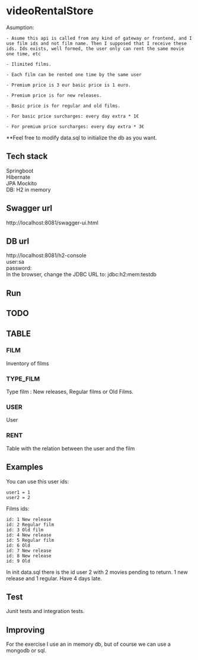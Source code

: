 # videoRentalStore


Asumption:  
```
- Asume this api is called from any kind of gateway or frontend, and I use film ids and not film name. Then I supposed that I receive these ids. Ids exists, well formed, the user only can rent the same movie one time, etc   

- Ilimited films.  

- Each film can be rented one time by the same user 

- Premium price is 3 eur basic price is 1 euro.  

- Premium price is for new releases.  

- Basic price is for regular and old films.  

- For basic price surcharges: every day extra * 1€  

- For premium price surcharges: every day extra * 3€   
```

**Feel free to modify data.sql to initialize the db as you want.
 
## Tech stack  
Springboot  
Hibernate	
JPA	
Mockito	  
DB: H2 in memory  


## Swagger url

http://localhost:8081/swagger-ui.html  


## DB url  
  
http://localhost:8081/h2-console  
user:sa  
password:  
In the browser, change the JDBC URL to: jdbc:h2:mem:testdb   

## Run  


## TODO


## TABLE

### FILM  

Inventory of films  

### TYPE_FILM  
Type film : New releases, Regular films or Old Films.  

### USER
User 

### RENT    
Table with the relation between the user and the film  


## Examples

You can use this user ids:  
```
user1 = 1  
user2 = 2  
```

Films ids:  
```
id: 1 New release
id: 2 Regular film
id: 3 Old film
id: 4 New release
id: 5 Regular film
id: 6 Old
id: 7 New release
id: 8 New release
id: 9 Old  
```

In init data.sql there is the id user 2 with 2 movies pending to return. 1 new release and 1 regular. Have 4 days late.  



## Test
Junit tests and integration tests. 


## Improving
For the exercise I use an in memory db, but of course we can use a mongodb or sql.  




